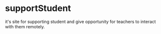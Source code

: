 # supportStudent
 it's site for supporting student and give opportunity for teachers to interact with them remotely.
